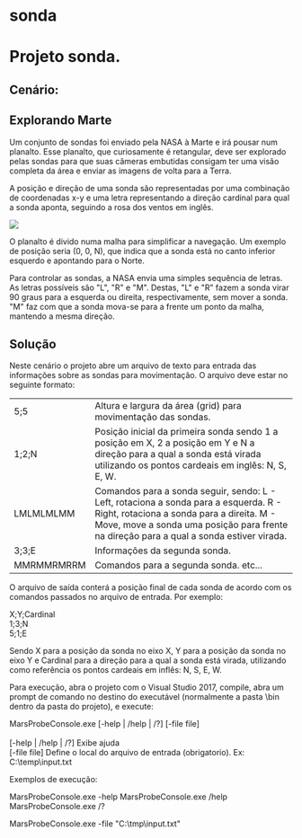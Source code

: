 # sonda
<h1>Projeto sonda. </h1>

<h2>Cenário:</h2>

<h2>Explorando Marte</h2>

<p>Um conjunto de sondas foi enviado pela NASA à Marte e irá pousar num planalto. Esse planalto, que curiosamente é retangular, deve ser explorado pelas sondas para que suas câmeras embutidas consigam ter uma visão completa da área e enviar as imagens de volta para a Terra.</p>

<p>A posição e direção de uma sonda são representadas por uma combinação de coordenadas x-y e uma letra representando a direção cardinal para qual a sonda aponta, seguindo a rosa dos ventos em inglês.</p>

<img src="https://camo.githubusercontent.com/d3a3ea854beba9f8982123ca10600781c0f72da3/687474703a2f2f692e696d6775722e636f6d2f6c69384165354c2e706e67"/>

<p>O planalto é divido numa malha para simplificar a navegação. Um exemplo de posição seria (0, 0, N), que indica que a sonda está no canto inferior esquerdo e apontando para o Norte.</p>

<p>Para controlar as sondas, a NASA envia uma simples sequência de letras. As letras possíveis são "L", "R" e "M". Destas, "L" e "R" fazem a sonda virar 90 graus para a esquerda ou direita, respectivamente, sem mover a sonda. "M" faz com que a sonda mova-se para a frente um ponto da malha, mantendo a mesma direção.</p>

<h2>Solução</h2>

<p>Neste cenário o projeto abre um arquivo de texto para entrada das informações sobre as sondas para movimentação. O arquivo deve estar no seguinte formato:</p>

<table>
    <tr>
        <td>
            5;5
        </td>
         <td>
             Altura e largura da área (grid) para movimentação das sondas.
        </td>
    </tr>
    <tr>
        <td>
            1;2;N 
        </td>
        <td>
            Posição inicial da primeira sonda sendo 1 a posição em X, 2 a posição em Y e N a direção para a qual a sonda está virada utilizando os pontos cardeais em inglês: N, S, E, W.
        </td>                
    </tr>
    <tr>
        <td>
            LMLMLMLMM
        </td>
        <td>
            Comandos para a sonda seguir, sendo: L - Left, rotaciona a sonda para a esquerda. R - Right, rotaciona a sonda para a direita. M - Move, move a sonda uma posição para frente na direção para a qual a sonda estiver virada.
        </td>               
    </tr>
    <tr>
        <td>
            3;3;E
        </td>
        <td>
            Informações da segunda sonda.
        </td>  
    </tr>
    <tr>
        <td>
            MMRMMRMRRM
        </td>
        <td>
            Comandos para a segunda sonda. etc...
        </td>              
    </tr>                            
</table>

<p>O arquivo de saída conterá a posição final de cada sonda de acordo com os comandos passados no arquivo de entrada. Por exemplo:</p>

<p>
X;Y;Cardinal
<br/>1;3;N
<br/>5;1;E</p>

<p>Sendo X para a posição da sonda no eixo X, Y para a posição da sonda no eixo Y e Cardinal para a direção para a qual a sonda está virada,
utilizando como referência os pontos cardeais em inflês: N, S, E, W.</p>

<p>Para execução, abra o projeto com o Visual Studio 2017, compile, abra um prompt de comando no destino do executável (normalmente a pasta \bin dentro da pasta do projeto), e execute:

MarsProbeConsole.exe [-help | /help | /?] [-file file]
<br/><br/>[-help | /help | /?]    Exibe ajuda
<br/>[-file file]            Define o local do arquivo de entrada (obrigatorio). Ex: C:\temp\input.txt

Exemplos de execução:

MarsProbeConsole.exe -help
MarsProbeConsole.exe /help
MarsProbeConsole.exe /?

MarsProbeConsole.exe -file "C:\tmp\input.txt"

